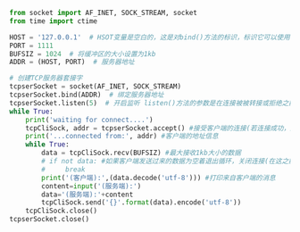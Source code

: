 
<BlogInfo id="886" title="1.TCP时间戳服务器案例" author="白日梦想猿" pv=0 read_times=0 pre_cost_time="0分46秒" category="网络编程书" tag_list="['网络编程书']" create_time="2020.06.19 14:48:06" update_time="2020.06.21 14:51:30" />

```python
from socket import AF_INET, SOCK_STREAM, socket
from time import ctime

HOST = '127.0.0.1'  # HSOT变量是空白的，这是对bind()方法的标识，标识它可以使用任何可用的地址
PORT = 1111
BUFSIZ = 1024  # 将缓冲区的大小设置为1kb
ADDR = (HOST, PORT)  # 服务器地址

# 创建TCP服务器套接字
tcpserSocket = socket(AF_INET, SOCK_STREAM)
tcpserSocket.bind(ADDR)  # 绑定服务器地址
tcpserSocket.listen(5)  # 开启监听 listen()方法的参数是在连接被被转接或拒绝之前，传入请求的最大数
while True:
    print('waiting for connect....')
    tcpCliSock, addr = tcpserSocket.accept() #接受客户端的连接(若连接成功，返回客户端对象和其地址)
    print('...connected from:', addr) #客户端的地址信息
    while True:
        data = tcpCliSock.recv(BUFSIZ) #最大接收1kb大小的数据
        # if not data: #如果客户端发送过来的数据为空着退出循环，关闭连接(在这之前已经与客户端连接成功,但服务器未关闭，任处于服务状态)
        #     break
        print('(客户端):',(data.decode('utf-8'))) #打印来自客户端的消息
        content=input('(服务端):')
        data='(服务端):'+content
        tcpCliSock.send('{}'.format(data).encode('utf-8'))
    tcpCliSock.close()
tcpserSocket.close()

```
